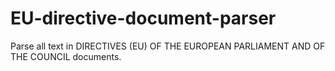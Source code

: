 # EU-directive-document-parser
Parse all text in DIRECTIVES (EU) OF THE EUROPEAN PARLIAMENT AND OF THE COUNCIL documents.
